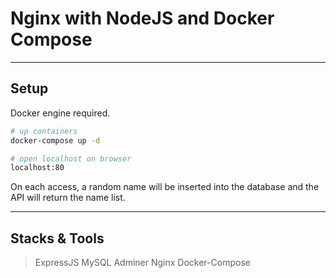 # Nginx with NodeJS and Docker Compose

___
## Setup

Docker engine required.

```bash
# up containers
docker-compose up -d

# open localhost on browser
localhost:80
```

On each access, a random name will be inserted into the database and the API will return the name list.
___

## Stacks & Tools
> ExpressJS 
> MySQL 
> Adminer 
> Nginx 
> Docker-Compose 